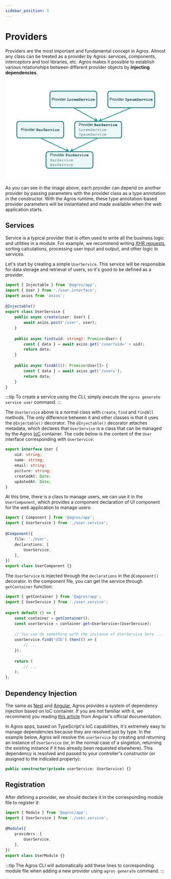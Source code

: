 ```yaml
---
sidebar_position: 3
---
```


# Providers

Providers are the most important and fundamental concept in Agros. Almost any class can be treated as a provider by Agros: services, components, interceptors and tool libraries, etc. Agros makes it possible to establish various relationships between different provider objects by **injecting dependencies**.

![providers](/img/providers.png)

As you can see in the image above, each provider can depend on another provider by passing parameters with the provider class as a type annotation in the constructor. With the Agros runtime, these type annotation-based provider parameters will be instantiated and made available when the web application starts.

## Services

Service is a typical provider that is often used to write all the business logic and utilities in a module. For example, we recommend writing [XHR requests](https://developer.mozilla.org/en-US/docs/Web/API/XMLHttpRequest/Using_XMLHttpRequest), sorting calculations, processing user input and output, and other logic in services.

Let's start by creating a simple `UserService`. This service will be responsible for data storage and retrieval of users, so it's good to be defined as a provider.

```ts title=user.service.ts
import { Injectable } from '@agros/app';
import { User } from './user.interface';
import axios from 'axios';

@Injectable()
export class UserService {
    public async create(user: User) {
        await axios.post('/user', user);
    }

    public async find(uid: string): Promise<User> {
        const { data } = await axios.get('/user?uid=' + uid);
        return data;
    }

    public async findAll(): Promise<User[]> {
        const { data } = await axios.get('/users');
        return data;
    }
}
```

:::tip
To create a service using the CLI, simply execute the `agros generate service user` command.
:::

The `UserService` above is a normal class with `create`, `find` and `findAll` methods. The only difference between it and other classes is that it uses the `@Injectable()` decorator. The `@Injectable()` decorator attaches metadata, which declares that `UserService` is a class that can be managed by the Agros [IoC](https://en.wikipedia.org/wiki/Inversion_of_control) container. The code below is the content of the `User` interface corresponding with `UserService`:

```ts title=user.interface.ts
export interface User {
    uid: string;
    name: string;
    email: string;
    picture: string;
    createdAt: Date;
    updatedAt: Date;
}
```

At this time, there is a class to manage users, we can use it in the `UserComponent`, which provides a component declaration of UI component for the web application to manage users:

```ts title=user.component.ts
import { Component } from '@agros/app';
import { UserService } from './user.service';

@Component({
    file: './User',
    declarations: [
        UserService,
    ],
})
export class UserComponent {}
```

The `UserService` is injected through the `declarations` in the `@Component()` decorator. In the component file, you can get the service through `getContainer` function:

```ts title=User.tsx
import { getContainer } from '@agros/app';
import { UserService } from './user.service';

export default () => {
    const container = getContainer();
    const userService = container.get<UserService>(UserService);

    // You can do something with the instance of UserService here ...
    userService.find('UID').then(() => {
        // ...
    });

    return (
        // ...
    );
};
```

## Dependency Injection

The same as [Nest](https://nestjs.com) and [Angular](https://angular.io), Agros provides a system of dependency injection based on IoC container. If you are not familiar with it, we recommend you reading [this article](https://angular.io/guide/dependency-injection) from Angular's official documentation.

In Agros apps, based on TypeScript's IoC capabilities, it's extremely easy to manage dependencies because they are resolved just by type. In the example below, Agros will resolve the `userService` by creating and returning an instance of `UserService` (or, in the normal case of a singleton, returning the existing instance if it has already been requested elsewhere). This dependency is resolved and passed to your controller's constructor (or assigned to the indicated property):

```ts
public constructor(private userService: UserService) {}
```

## Registration

After defining a provider, we should declare it in the corresponding module file to register it:

```ts title=user.module.ts
import { Module } from '@agros/app';
import { UserService } from './user.service';

@Module({
    providers: [
        UserService,
    ],
})
export class UserModule {}
```

:::tip
The Agros CLI will automatically add these lines to corresponding module file when adding a new provider using `agros generate` command.
:::
